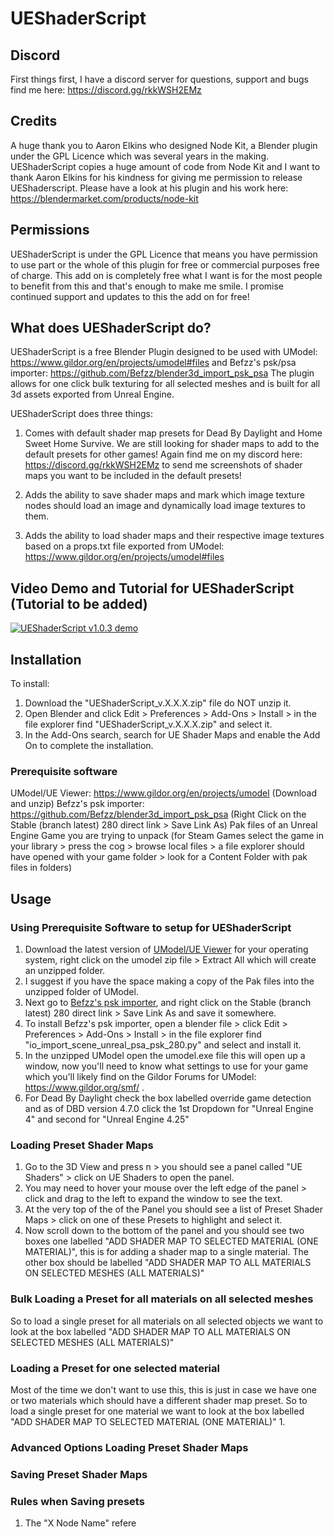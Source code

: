 # UEShaderScript

## Discord
First things first, I have a discord server for questions, support and bugs find me here: https://discord.gg/rkkWSH2EMz

## Credits
A huge thank you to Aaron Elkins who designed Node Kit, a Blender plugin under the GPL Licence which was several years in the making. 
UEShaderScript copies a huge amount of code from Node Kit and I want to thank Aaron Elkins for his kindness 
for giving me permission to release UEShaderscript. Please have a look at his plugin and his work here: https://blendermarket.com/products/node-kit

## Permissions
UEShaderScript is under the GPL Licence that means you have permission to use part or the whole of this plugin for free or commercial purposes free of charge.
This add on is completely free what I want is for the most people to benefit from this and that's enough to make me smile. I promise continued support and updates to this the add on for free!

## What does UEShaderScript do?
UEShaderScript is a free Blender Plugin designed to be used with UModel: https://www.gildor.org/en/projects/umodel#files and Befzz's psk/psa importer: https://github.com/Befzz/blender3d_import_psk_psa
The plugin allows for one click bulk texturing for all selected meshes and is built for all 3d assets exported from Unreal Engine. 

UEShaderScript does three things:
1. Comes with default shader map presets for Dead By Daylight and Home Sweet Home Survive. We are still looking for shader maps to add to the default presets for other games! 
Again find me on my discord here: https://discord.gg/rkkWSH2EMz to send me screenshots of shader maps you want to be included in the default presets!

2. Adds the ability to save shader maps and mark which image texture nodes should load an image and dynamically load image textures to them.

3. Adds the ability to load shader maps and their respective image textures based on a props.txt file exported from UModel: https://www.gildor.org/en/projects/umodel#files

## Video Demo and Tutorial for UEShaderScript (Tutorial to be added)
[![UEShaderScript v1.0.3 demo](https://i.ytimg.com/vi/sGY5rCJW5ZQ/maxresdefault.jpg)](https://www.youtube.com/watch?v=sGY5rCJW5ZQ&lc=UgyelgrzDH2_XMyxoBB4AaABAg "UEShaderScript v1.0.3 demo")

## Installation
To install:
1. Download the "UEShaderScript_v.X.X.X.zip" file do NOT unzip it. 
2. Open Blender and click Edit > Preferences > Add-Ons > Install > in the file explorer find "UEShaderScript_v.X.X.X.zip" and select it.
3. In the Add-Ons search, search for UE Shader Maps and enable the Add On to complete the installation.

### Prerequisite software
UModel/UE Viewer: https://www.gildor.org/en/projects/umodel (Download and unzip)
Befzz's psk importer: https://github.com/Befzz/blender3d_import_psk_psa (Right Click on the Stable (branch latest) 280 direct link > Save Link As)
Pak files of an Unreal Engine Game you are trying to unpack (for Steam Games select the game in your library > press the cog > 
browse local files > a file explorer should have opened with your game folder > look for a Content Folder with pak files in folders)

## Usage
### Using Prerequisite Software to setup for UEShaderScript
1. Download the latest version of [UModel/UE Viewer](https://www.gildor.org/en/projects/umodel#files) for your operating system, 
right click on the umodel zip file > Extract All which will create an unzipped folder.
2. I suggest if you have the space making a copy of the Pak files into the unzipped folder of UModel.
3. Next go to [Befzz's psk importer](https://github.com/Befzz/blender3d_import_psk_psa), and right click on the Stable (branch latest) 280 direct link > Save Link As and save it somewhere.
4. To install Befzz's psk importer, open a blender file > click Edit > Preferences > Add-Ons > Install > in the file explorer find "io_import_scene_unreal_psa_psk_280.py" and select and install it.
5. In the unzipped UModel open the umodel.exe file this will open up a window, now you'll need to know what settings to use for your game which you'll likely find on the Gildor Forums for UModel: https://www.gildor.org/smf/ . 
6. For Dead By Daylight check the box labelled override game detection and as of DBD version 4.7.0 click the 1st Dropdown for "Unreal Engine 4" and second for "Unreal Engine 4.25"
 
### Loading Preset Shader Maps
1. Go to the 3D View and press n > you should see a panel called "UE Shaders" > click on UE Shaders to open the panel.
2. You may need to hover your mouse over the left edge of the panel > click and drag to the left to expand the window to see the text.
3. At the very top of the of the Panel you should see a list of Preset Shader Maps > click on one of these Presets to highlight and select it.
4. Now scroll down to the bottom of the panel and you should see two boxes one labelled "ADD SHADER MAP TO SELECTED MATERIAL (ONE MATERIAL)",
this is for adding a shader map to a single material. The other box should be labelled "ADD SHADER MAP TO ALL MATERIALS ON SELECTED MESHES (ALL MATERIALS)"

### Bulk Loading a Preset for all materials on all selected meshes
So to load a single preset for all materials on all selected objects we want to look at the box labelled 
"ADD SHADER MAP TO ALL MATERIALS ON SELECTED MESHES (ALL MATERIALS)"

### Loading a Preset for one selected material

Most of the time we don't want to use this, this is just in case we have one or two materials which should have a different shader map preset.
So to load a single preset for one material we want to look at the box labelled "ADD SHADER MAP TO SELECTED MATERIAL (ONE MATERIAL)"
1.

### Advanced Options Loading Preset Shader Maps

### Saving Preset Shader Maps
### Rules when Saving presets
1. The "X Node Name" refere
